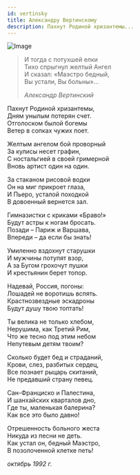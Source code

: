 ```yaml
---
id: vertinsky
title: Александру Вертинскому
description: Пахнут Родиной хризантемы...
---
```


![Image](/img/p16.jpg)

> И тогда с потухшей елки\
> Тихо спрыгнул желтый Ангел\
> И сказал: «Маэстро бедный,\
> Вы устали, Вы больны»...
>
> _Александр Вертинский_

Пахнут Родиной хризантемы,\
Дням унылым потерян счет.\
Отголоском былой богемы\
Ветер в сопках чужих поет.

Желтым ангелом бой проворный\
За кулисы несет графин,\
С ностальгией в своей гримерной\
Вновь артист один на один.

За стаканом рисовой водки\
Он на миг прикроет глаза,\
И Пьеро, усталой походкой\
В довоенный вернется зал.

Гимназистки с криками «Браво!»\
Будут астры к ногам бросать.\
Позади – Париж и Варшава,\
Впереди – да если бы знать!

Умиленно вздохнут старушки\
И мужчины потупят взор,\
А за Бугом грохочут пушки\
И крестьянин берет топор.

Надевай, Россия, погоны:\
Лошадей не воротишь вспять.\
Крастнозвездные эскадроны\
Будут душу твою топтать!

Ты велика не только хлебом,\
Нерушима, как Третий Рим,\
Что же тесно под этим небом\
Непутевым детям твоим?

Сколько будет бед и страданий,\
Крови, слез, разбитых сердец,\
Все познает рыцарь скитаний,\
Не предавший страну певец.

Сан-Франциско и Палестина,\
И шанхайских кварталов дно,\
Где ты, маленькая балерина?\
Как все это было давно!

Отрешенность больного жеста\
Никуда из песни не деть.\
Как устал он, бедный Маэстро,\
В позолоченной клетке петь!

_октябрь 1992 г._
